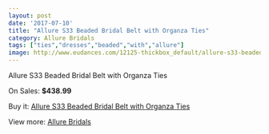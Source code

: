```yaml
---
layout: post
date: '2017-07-10'
title: "Allure S33 Beaded Bridal Belt with Organza Ties"
category: Allure Bridals
tags: ["ties","dresses","beaded","with","allure"]
image: http://www.eudances.com/12125-thickbox_default/allure-s33-beaded-bridal-belt-with-organza-ties.jpg
---
```

Allure S33 Beaded Bridal Belt with Organza Ties

On Sales: **$438.99**
<a href="https://www.eudances.com/en/allure-bridals/3788-allure-s33-beaded-bridal-belt-with-organza-ties.html"><amp-img layout="responsive" width="600" height="600" src="//www.eudances.com/12125-thickbox_default/allure-s33-beaded-bridal-belt-with-organza-ties.jpg" alt="Allure S33 Beaded Bridal Belt with Organza Ties 0" /></a>
<a href="https://www.eudances.com/en/allure-bridals/3788-allure-s33-beaded-bridal-belt-with-organza-ties.html"><amp-img layout="responsive" width="600" height="600" src="//www.eudances.com/12127-thickbox_default/allure-s33-beaded-bridal-belt-with-organza-ties.jpg" alt="Allure S33 Beaded Bridal Belt with Organza Ties 1" /></a>
<a href="https://www.eudances.com/en/allure-bridals/3788-allure-s33-beaded-bridal-belt-with-organza-ties.html"><amp-img layout="responsive" width="600" height="600" src="//www.eudances.com/12126-thickbox_default/allure-s33-beaded-bridal-belt-with-organza-ties.jpg" alt="Allure S33 Beaded Bridal Belt with Organza Ties 2" /></a>

Buy it: [Allure S33 Beaded Bridal Belt with Organza Ties](https://www.eudances.com/en/allure-bridals/3788-allure-s33-beaded-bridal-belt-with-organza-ties.html "Allure S33 Beaded Bridal Belt with Organza Ties")

View more: [Allure Bridals](https://www.eudances.com/en/2-allure-bridals "Allure Bridals")